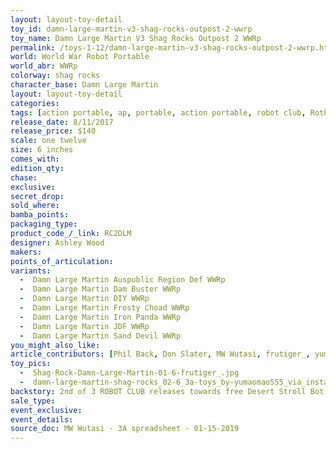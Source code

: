 ```yaml
---
layout: layout-toy-detail 
toy_id: damn-large-martin-v3-shag-rocks-outpost-2-wwrp
toy_name: Damn Large Martin V3 Shag Rocks Outpost 2 WWRp
permalink: /toys-1-12/damn-large-martin-v3-shag-rocks-outpost-2-wwrp.html
world: World War Robot Portable
world_abr: WWRp
colorway: shag rocks
character_base: Damn Large Martin
layout: layout-toy-detail
categories: 
tags: [action portable, ap, portable, action portable, robot club, Rothchild]
release_date: 8/11/2017
release_price: $140 
scale: one twelve
size: 6 inches
comes_with: 
edition_qty: 
chase: 
exclusive: 
secret_drop: 
sold_where: 
bamba_points: 
packaging_type: 
product_code_/_link: RC2DLM
designer: Ashley Wood
makers: 
points_of_articulation: 
variants: 
  -  Damn Large Martin Auspublic Region Def WWRp
  -  Damn Large Martin Dam Buster WWRp
  -  Damn Large Martin DIY WWRp
  -  Damn Large Martin Frosty Choad WWRp
  -  Damn Large Martin Iron Panda WWRp
  -  Damn Large Martin JDF WWRp
  -  Damn Large Martin Sand Devil WWRp
you_might_also_like: 
article_contributors: [Phil Back, Don Slater, MW Wutasi, frutiger_, yumiao_miao]
toy_pics: 
  -  Shag-Rock-Damn-Large-Martin-01-6-frutiger_.jpg
  -  damn-large-martin-shag-rocks_02-6_3a-toys_by-yumaomao555_via_instagram.jpg
backstory: 2nd of 3 ROBOT CLUB releases towards free Desert Stroll Bot
sale_type: 
event_exclusive: 
event_details: 
source_doc: MW Wutasi - 3A spreadsheet - 01-15-2019
---
```

